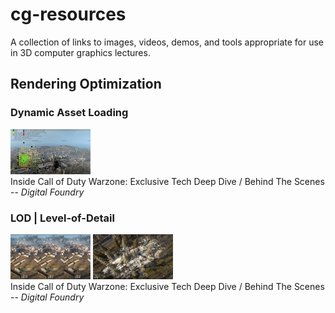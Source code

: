 # **cg-resources**

A collection of links to images, videos, demos, and tools appropriate for use in 3D computer graphics lectures.


## Rendering Optimization

### Dynamic Asset Loading

[<img src="./thumbnails/youtube-mvdTtl27TpM-555.jpg" width="128">](https://youtu.be/mvdTtl27TpM?t=555)
<br> Inside Call of Duty Warzone: Exclusive Tech Deep Dive / Behind The Scenes -- *Digital Foundry* 


### LOD | Level-of-Detail

[<img src="./thumbnails/youtube-mvdTtl27TpM-662.jpg" width="128">](https://youtu.be/mvdTtl27TpM?t=662)
[<img src="./thumbnails/youtube-mvdTtl27TpM-741.jpg" width="128">](https://youtu.be/mvdTtl27TpM?t=741)
<br> Inside Call of Duty Warzone: Exclusive Tech Deep Dive / Behind The Scenes -- *Digital Foundry* 